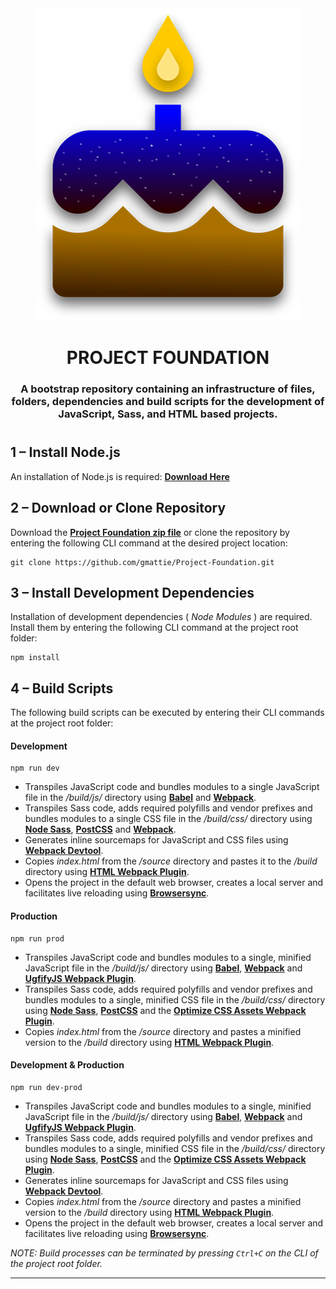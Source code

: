 <div align="center">
    <img src="./resources/build/images/BirthdayCake.png" height="500px">
    <h1><strong>PROJECT FOUNDATION</strong></h1>
    <h3>A bootstrap repository containing an infrastructure of files, folders, dependencies and build scripts for the development of JavaScript, Sass, and HTML based projects.</h3>
    <h1></h1>
</div>

## **1 – Install Node.js**
An installation of Node.js is required:  [**Download Here**](https://nodejs.org/en/)

## **2 – Download or Clone Repository**
Download the [**Project Foundation zip file**](https://github.com/gmattie/Project-Foundation/archive/master.zip) or clone the repository by entering the following CLI command at the desired project location:
```
git clone https://github.com/gmattie/Project-Foundation.git
```

## **3 – Install Development Dependencies**
Installation of development dependencies ( *Node Modules* ) are required.  Install them by entering the following CLI command at the project root folder:

```
npm install
```

## **4 – Build Scripts**
The following build scripts can be executed by entering their CLI commands at the project root folder:

#### **Development**
```
npm run dev
```
- Transpiles JavaScript code and bundles modules to a single JavaScript file in the */build/js/* directory using [**Babel**](http://babeljs.io/) and [**Webpack**](https://webpack.js.org/). 
- Transpiles Sass code, adds required polyfills and vendor prefixes and bundles modules to a single CSS file in the */build/css/* directory using [**Node Sass**](https://www.npmjs.com/package/node-sass), [**PostCSS**](https://www.npmjs.com/package/postcss) and [**Webpack**](https://webpack.js.org/).
- Generates inline sourcemaps for JavaScript and CSS files using [**Webpack Devtool**](https://webpack.js.org/configuration/devtool/).
- Copies *index.html* from the */source* directory and pastes it to the */build* directory using [**HTML Webpack Plugin**](https://github.com/jantimon/html-webpack-plugin).
- Opens the project in the default web browser, creates a local server and facilitates live reloading using [**Browsersync**](https://browsersync.io/).

#### **Production**
```
npm run prod
```
- Transpiles JavaScript code and bundles modules to a single, minified JavaScript file in the */build/js/* directory using [**Babel**](http://babeljs.io/), [**Webpack**](https://webpack.js.org/) and [**UgfifyJS Webpack Plugin**](https://github.com/webpack-contrib/uglifyjs-webpack-plugin).
-  Transpiles Sass code, adds required polyfills and vendor prefixes and bundles modules to a single, minified CSS file in the */build/css/* directory using [**Node Sass**](https://www.npmjs.com/package/node-sass), [**PostCSS**](https://www.npmjs.com/package/postcss) and the [**Optimize CSS Assets Webpack Plugin**](https://github.com/NMFR/optimize-css-assets-webpack-plugin).
- Copies *index.html* from the */source* directory and pastes a minified version to the */build* directory using [**HTML Webpack Plugin**](https://github.com/jantimon/html-webpack-plugin).

#### **Development & Production**
```
npm run dev-prod
```
- Transpiles JavaScript code and bundles modules to a single, minified JavaScript file in the */build/js/* directory using [**Babel**](http://babeljs.io/), [**Webpack**](https://webpack.js.org/) and [**UgfifyJS Webpack Plugin**](https://github.com/webpack-contrib/uglifyjs-webpack-plugin).
- Transpiles Sass code, adds required polyfills and vendor prefixes and bundles modules to a single, minified CSS file in the */build/css/* directory using [**Node Sass**](https://www.npmjs.com/package/node-sass), [**PostCSS**](https://www.npmjs.com/package/postcss) and the [**Optimize CSS Assets Webpack Plugin**](https://github.com/NMFR/optimize-css-assets-webpack-plugin).
- Generates inline sourcemaps for JavaScript and CSS files using [**Webpack Devtool**](https://webpack.js.org/configuration/devtool/).
- Copies *index.html* from the */source* directory and pastes a minified version to the */build* directory using [**HTML Webpack Plugin**](https://github.com/jantimon/html-webpack-plugin).
- Opens the project in the default web browser, creates a local server and facilitates live reloading using [**Browsersync**](https://browsersync.io/).

*NOTE:  Build processes can be terminated by pressing `Ctrl+C` on the CLI of the project root folder.*

---